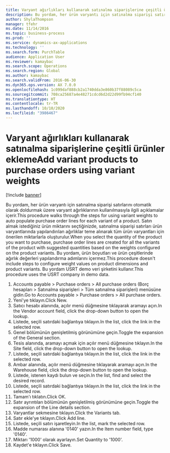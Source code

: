 ```yaml
---
title: Varyant ağırlıkları kullanarak satınalma siparişlerine çeşitli ürünler ekleme
description: Bu yordam, her ürün varyantı için satınalma siparişi satırlarını otomatik olarak doldurmak üzere varyant ağırlıklarının kullanılmasıyla ilgili açıklamalar içerir.
author: ShylaThompson
manager: tfehr
ms.date: 11/14/2016
ms.topic: business-process
ms.prod: ''
ms.service: dynamics-ax-applications
ms.technology: ''
ms.search.form: PurchTable
audience: Application User
ms.reviewer: kamaybac
ms.search.scope: Operations
ms.search.region: Global
ms.author: kamaybac
ms.search.validFrom: 2016-06-30
ms.dyn365.ops.version: AX 7.0.0
ms.openlocfilehash: 1c099daf888cb2a1740dda3e860b37f88089c5ca
ms.sourcegitcommit: 708ca25687a4e48271cdcd6d2d22d99fb94cf140
ms.translationtype: HT
ms.contentlocale: tr-TR
ms.lasthandoff: 10/10/2020
ms.locfileid: "3986467"
---
```

# <a name="add-variant-products-to-purchase-orders-using-variant-weights"></a><span data-ttu-id="dec70-103">Varyant ağırlıkları kullanarak satınalma siparişlerine çeşitli ürünler ekleme</span><span class="sxs-lookup"><span data-stu-id="dec70-103">Add variant products to purchase orders using variant weights</span></span>

[!include [banner](../../includes/banner.md)]

<span data-ttu-id="dec70-104">Bu yordam, her ürün varyantı için satınalma siparişi satırlarını otomatik olarak doldurmak üzere varyant ağırlıklarının kullanılmasıyla ilgili açıklamalar içerir.</span><span class="sxs-lookup"><span data-stu-id="dec70-104">This procedure walks through the steps for using variant weights to auto populate purchase order lines for each variant of a product.</span></span> <span data-ttu-id="dec70-105">Satın almak istediğiniz ürün miktarını seçtiğinizde, satınalma siparişi satırları ürün varyantlarında yapılandırılan ağırlıklar teme alınarak tüm ürün varyantları için önerilen miktarlarla oluşturulur.</span><span class="sxs-lookup"><span data-stu-id="dec70-105">When you select the quantity of the product you want to purchase, purchase order lines are created for all the variants of the product with suggested quantities based on the weights configured on the product variants.</span></span> <span data-ttu-id="dec70-106">Bu yordam, ürün boyutları ve ürün çeşitlerinde ağırlık değerleri yapılandırma adımlarını içermez.</span><span class="sxs-lookup"><span data-stu-id="dec70-106">This procedure doesn't include steps to configure weight values on product dimensions and product variants.</span></span> <span data-ttu-id="dec70-107">Bu yordam USRT demo veri şirketini kullanır.</span><span class="sxs-lookup"><span data-stu-id="dec70-107">This procedure uses the USRT company in demo data.</span></span>

1. <span data-ttu-id="dec70-108">Accounts payable > Purchase orders > All purchase orders (Borç hesapları > Satınalma siparişleri > Tüm satınalma siparişleri) menüsüne gidin.</span><span class="sxs-lookup"><span data-stu-id="dec70-108">Go to Accounts payable > Purchase orders > All purchase orders.</span></span>
2. <span data-ttu-id="dec70-109">Yeni'ye tıklayın.</span><span class="sxs-lookup"><span data-stu-id="dec70-109">Click New.</span></span>
3. <span data-ttu-id="dec70-110">Satıcı hesabı alanında, açılır menü düğmesine tıklayarak aramayı açın.</span><span class="sxs-lookup"><span data-stu-id="dec70-110">In the Vendor account field, click the drop-down button to open the lookup.</span></span>
4. <span data-ttu-id="dec70-111">Listede, seçili satırdaki bağlantıya tıklayın.</span><span class="sxs-lookup"><span data-stu-id="dec70-111">In the list, click the link in the selected row.</span></span>
5. <span data-ttu-id="dec70-112">Genel bölümünün genişletilmiş görünümüne geçin.</span><span class="sxs-lookup"><span data-stu-id="dec70-112">Toggle the expansion of the General section.</span></span>
6. <span data-ttu-id="dec70-113">Tesis alanında, aramayı açmak için açılır menü düğmesine tıklayın.</span><span class="sxs-lookup"><span data-stu-id="dec70-113">In the Site field, click the drop-down button to open the lookup.</span></span>
7. <span data-ttu-id="dec70-114">Listede, seçili satırdaki bağlantıya tıklayın.</span><span class="sxs-lookup"><span data-stu-id="dec70-114">In the list, click the link in the selected row.</span></span>
8. <span data-ttu-id="dec70-115">Ambar alanında, açılır menü düğmesine tıklayarak aramayı açın.</span><span class="sxs-lookup"><span data-stu-id="dec70-115">In the Warehouse field, click the drop-down button to open the lookup.</span></span>
9. <span data-ttu-id="dec70-116">Listede, istenen kaydı bulun ve seçin.</span><span class="sxs-lookup"><span data-stu-id="dec70-116">In the list, find and select the desired record.</span></span>
10. <span data-ttu-id="dec70-117">Listede, seçili satırdaki bağlantıya tıklayın.</span><span class="sxs-lookup"><span data-stu-id="dec70-117">In the list, click the link in the selected row.</span></span>
11. <span data-ttu-id="dec70-118">Tamam'ı tıklatın.</span><span class="sxs-lookup"><span data-stu-id="dec70-118">Click OK.</span></span>
12. <span data-ttu-id="dec70-119">Satır ayrıntıları bölümünün genişletilmiş görünümüne geçin.</span><span class="sxs-lookup"><span data-stu-id="dec70-119">Toggle the expansion of the Line details section.</span></span>
13. <span data-ttu-id="dec70-120">Varyantlar sekmesine tıklayın.</span><span class="sxs-lookup"><span data-stu-id="dec70-120">Click the Variants tab.</span></span>
14. <span data-ttu-id="dec70-121">Satır ekle'ye tıklayın.</span><span class="sxs-lookup"><span data-stu-id="dec70-121">Click Add line.</span></span>
15. <span data-ttu-id="dec70-122">Listede, seçili satırı işaretleyin.</span><span class="sxs-lookup"><span data-stu-id="dec70-122">In the list, mark the selected row.</span></span>
16. <span data-ttu-id="dec70-123">Madde numarası alanına '0140' yazın.</span><span class="sxs-lookup"><span data-stu-id="dec70-123">In the Item number field, type '0140'.</span></span>
17. <span data-ttu-id="dec70-124">Miktarı '1000' olarak ayarlayın.</span><span class="sxs-lookup"><span data-stu-id="dec70-124">Set Quantity to '1000'.</span></span>
18. <span data-ttu-id="dec70-125">Kaydet'e tıklayın.</span><span class="sxs-lookup"><span data-stu-id="dec70-125">Click Save.</span></span>


